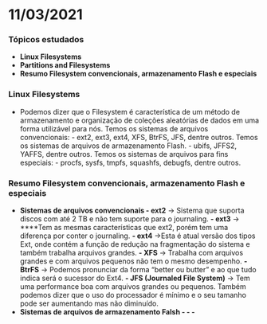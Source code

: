 # 11/03/2021

### Tópicos estudados

* **Linux Filesystems**
* **Partitions and Filesystems**
* **Resumo Filesystem convencionais, armazenamento Flash e especiais**

### Linux Filesystems

* Podemos dizer que o Filesystem é característica de um método de armazenamento e organização de coleções aleatórias de dados em uma forma utilizável para nós. Temos os sistemas de arquivos convencionais:   - ext2, ext3, ext4, XFS, BtrFS, JFS, dentre outros.  Temos os sistemas de arquivos de armazenamento Flash.   - ubifs, JFFS2, YAFFS, dentre outros.  Temos os sistemas de arquivos para fins especiais:   - procfs, sysfs, tmpfs, squashfs, debugfs, dentre outros.

### Resumo Filesystem convencionais, armazenamento Flash e especiais

* **Sistemas de arquivos convencionais - ext2** -&gt; Sistema que suporta discos com até 2 TB e não tem suporte para o journaling. **- ext3** -&gt; ****Tem as mesmas características que ext2, porém tem uma diferença por conter o journaling. **- ext4** -&gt;Esta é atual versão dos tipos Ext, onde contém a função de redução na fragmentação do sistema e também trabalha arquivos grandes. **- XFS** -&gt; Trabalha com arquivos grandes e com arquivos pequenos não tem o mesmo desempenho. **-** **BtrFS** -&gt; Podemos pronunciar da forma “better ou butter” e ao que tudo indica será o sucessor do Ext4. **- JFS \(Journaled File System\)** -&gt; Tem uma performance boa com arquivos grandes ou pequenos. Também podemos dizer que o uso do processador é mínimo e o seu tamanho pode ser aumentando mas não diminuído. 
* **Sistemas de arquivos de armazenamento Falsh - - -**





